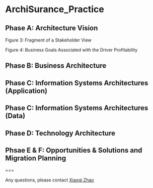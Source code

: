# ArchiSurance_Practice

## Phase A: Architecture Vision

Figure 3: Fragment of a Stakeholder View

Figure 4: Business Goals Associated with the Driver Profitability

## Phase B: Business Architecture

## Phase C: Information Systems Architectures (Application)

## Phase C: Information Systems Architectures (Data)

## Phase D: Technology Architecture

## Phsae E & F: Opportunities & Solutions and Migration Planning

===

Any questions, please contact [Xiaoqi Zhao](mailto:xiaoqizhao@outlook.com)